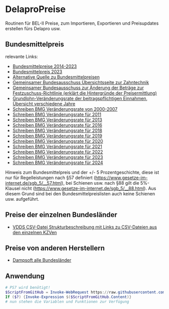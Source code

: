 # DelaproPreise
Routinen für BEL-II Preise, zum Importieren, Exportieren und Preisupdates erstellen fürs Delapro usw.

## Bundesmittelpreis
relevante Links:
* [Bundesmittelpreise 2014-2023](https://www.gkv-spitzenverband.de/krankenversicherung/zahnaerztliche_versorgung/zahntechniker/zahntechniker.jsp)
* [Bundesmittelpreis 2023](https://www.zahnaerzte-wl.de/download/3d23f31e5744612155e826352/gkv_vdzi_preiserhoehungen_ab_januar_2023.pdf)
* [Alternative Quelle zu Bundesmittelpreisen](https://www.aok-gesundheitspartner.de/plus/zahnmedizin/zahntechnik/vertraege/index.html)
* [Gemeinsamer Bundesausschuss Übersichtsseite zur Zahntechnik](https://www.g-ba.de/beschluesse/zum-aufgabenbereich/45/)
* [Gemeinsamer Bundesausschuss zur Änderung der Beträge zur Festzuschuss-Richtlinie (erklärt die Hintergründe der Preisermittlung)](https://www.g-ba.de/downloads/40-268-5332/2018-09-28_FZ-RL%20Anpassung-Betraege_01-01-2019_TrG.pdf)
* [Grundlohn-Veränderungsrate der beitragspflichtigen Einnahmen, Übersicht verschiedene Jahre](https://www.gkv-spitzenverband.de/krankenversicherung/krankenhaeuser/budgetverhandlungen/gl_veraenderungsrate/gl_veraenderungsrate.jsp)
* [Schreiben BMG Veränderungsrate von 2000-2007](https://www.bundesgesundheitsministerium.de/fileadmin/Dateien/3_Downloads/Statistiken/GKV/Kennzahlen_Daten/Veraenderungsdaten-Para-71-Abs-3-SGB-V.pdf)
* [Schreiben BMG Veränderungsrate für 2011](https://www.bundesgesundheitsministerium.de/fileadmin/Dateien/3_Downloads/Statistiken/GKV/Kennzahlen_Daten/Bekanntmachung-GKV-13-09-2010.pdf)
* [Schreiben BMG Veränderungsrate für 2013](https://www.bundesanzeiger.de/pub/publication/NTkuQ5X6wMzb1sbF9Wb/content/NTkuQ5X6wMzb1sbF9Wb/BAnz%20AT%2014.09.2012%20B1.pdf?inline)
* [Schreiben BMG Veränderungsrate für 2016](https://www.bundesanzeiger.de/pub/publication/Xwd7xvUUK8yaJ9J2LCW/content/Xwd7xvUUK8yaJ9J2LCW/BAnz%20AT%2011.09.2015%20B2.pdf?inline)
* [Schreiben BMG Veränderungsrate für 2018](https://www.bundesanzeiger.de/pub/publication/FochQ3vovMaKDGqCiRA/content/FochQ3vovMaKDGqCiRA/BAnz%20AT%2015.09.2017%20B1.pdf?inline)
* [Schreiben BMG Veränderungsrate für 2019](https://www.gkv-spitzenverband.de/media/dokumente/krankenversicherung_1/krankenhaeuser/budgetverhandlungen/gl_veraenderungsrate/KH_GL_Veraenderungsrate_2019.pdf)
* [Schreiben BMG Veränderungsrate für 2020](https://www.bundesgesundheitsministerium.de/fileadmin/Dateien/3_Downloads/Statistiken/GKV/Kennzahlen_Daten/19Sep13_Bekanntmachung_Internet_2019.pdf)
* [Schreiben BMG Veränderungsrate für 2021](https://www.bundesanzeiger.de/pub/publication/KCtDrcOMahVUZKeWLnk/content/KCtDrcOMahVUZKeWLnk/BAnz%20AT%2011.09.2020%20B2.pdf?inline)
* [Schreiben BMG Veränderungsrate für 2022](https://www.bundesanzeiger.de/pub/publication/gOL0qJyaska4by9NFJi/content/gOL0qJyaska4by9NFJi/BAnz%20AT%2010.09.2021%20B2.pdf?inline)
* [Schreiben BMG Veränderungsrate für 2023](https://www.bundesanzeiger.de/pub/publication/bxPTMExTJfsRp5Xekuz/content/bxPTMExTJfsRp5Xekuz/BAnz%20AT%2009.09.2022%20B2.pdf?inline)
* [Schreiben BMG Veränderungsrate für 2024](https://www.bundesanzeiger.de/pub/publication/XyRYyeyeELIFubt7MQ9/content/XyRYyeyeELIFubt7MQ9/BAnz%20AT%2015.09.2023%20B3.pdf?inline)

Hinweis zum Bundesmittelpreis und der +/- 5 Prozentgeschichte, diese ist nur für Regelleistungen nach §57 definiert (https://www.gesetze-im-internet.de/sgb_5/__57.html), bei Schienen usw. nach §88 gilt die 5%-Klausel nicht (https://www.gesetze-im-internet.de/sgb_5/__88.html). Aus diesem Grund sind bei den Bundesmittelpreislisten auch keine Schienen usw. aufgeführt.

## Preise der einzelnen Bundesländer

* [VDDS CSV-Datei Strukturbeschreibung mit Links zu CSV-Dateien aus den einzelnen KZVen](https://www.vdds.de/schnittstellen/labor-preise/)

## Preise von anderen Herstellern

* [Dampsoft alle Bundesländer](https://www.dampsoft.de/service/laborpreise/)

## Anwendung

```Powershell
# PS7 wird benötigt!
$ScriptFromGitHub = Invoke-WebRequest https://raw.githubusercontent.com/Delapro/DelaproPreise/master/VDDSPreiseLaden.ps1 -UseBasicParsing
If ($?) {Invoke-Expression $($ScriptFromGitHub.Content)}
# nun stehen die Variablen und Funktionen zur Verfügung
```
